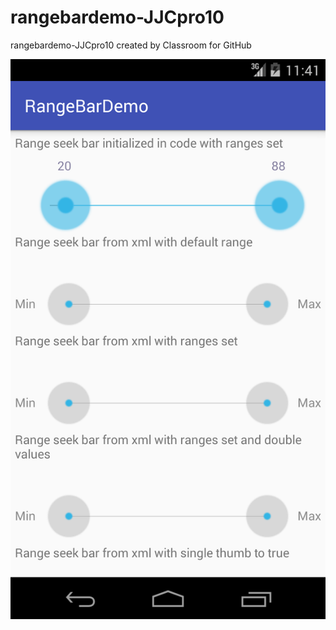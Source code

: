 # rangebardemo-JJCpro10
rangebardemo-JJCpro10 created by Classroom for GitHub

![screenshot](device-2015-12-08-124328.png)
